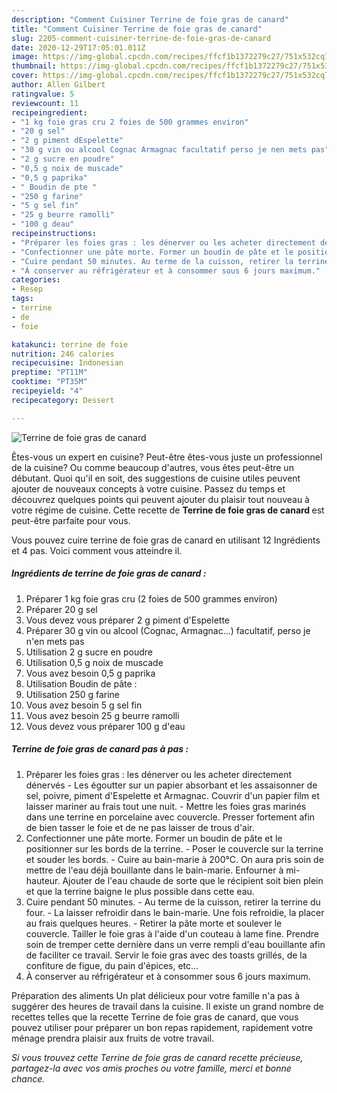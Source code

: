 ```yaml
---
description: "Comment Cuisiner Terrine de foie gras de canard"
title: "Comment Cuisiner Terrine de foie gras de canard"
slug: 2205-comment-cuisiner-terrine-de-foie-gras-de-canard
date: 2020-12-29T17:05:01.011Z
image: https://img-global.cpcdn.com/recipes/ffcf1b1372279c27/751x532cq70/terrine-de-foie-gras-de-canard-photo-principale-de-la-recette.jpg
thumbnail: https://img-global.cpcdn.com/recipes/ffcf1b1372279c27/751x532cq70/terrine-de-foie-gras-de-canard-photo-principale-de-la-recette.jpg
cover: https://img-global.cpcdn.com/recipes/ffcf1b1372279c27/751x532cq70/terrine-de-foie-gras-de-canard-photo-principale-de-la-recette.jpg
author: Allen Gilbert
ratingvalue: 5
reviewcount: 11
recipeingredient:
- "1 kg foie gras cru 2 foies de 500 grammes environ"
- "20 g sel"
- "2 g piment dEspelette"
- "30 g vin ou alcool Cognac Armagnac facultatif perso je nen mets pas"
- "2 g sucre en poudre"
- "0,5 g noix de muscade"
- "0,5 g paprika"
- " Boudin de pte "
- "250 g farine"
- "5 g sel fin"
- "25 g beurre ramolli"
- "100 g deau"
recipeinstructions:
- "Préparer les foies gras : les dénerver ou les acheter directement dénervés Les égoutter sur un papier absorbant et les assaisonner de sel, poivre, piment d&#39;Espelette et Armagnac. Couvrir d&#39;un papier film et laisser mariner au frais tout une nuit. Mettre les foies gras marinés dans une terrine en porcelaine avec couvercle. Presser fortement afin de bien tasser le foie et de ne pas laisser de trous d&#39;air."
- "Confectionner une pâte morte. Former un boudin de pâte et le positionner sur les bords de la terrine. Poser le couvercle sur la terrine et souder les bords. Cuire au bain-marie à 200°C. On aura pris soin de mettre de l&#39;eau déjà bouillante dans le bain-marie. Enfourner à mi-hauteur. Ajouter de l&#39;eau chaude de sorte que le récipient soit bien plein et que la terrine baigne le plus possible dans cette eau."
- "Cuire pendant 50 minutes. Au terme de la cuisson, retirer la terrine du four. La laisser refroidir dans le bain-marie. Une fois refroidie, la placer au frais quelques heures. Retirer la pâte morte et soulever le couvercle. Tailler le foie gras à l&#39;aide d&#39;un couteau à lame fine. Prendre soin de tremper cette dernière dans un verre rempli d&#39;eau bouillante afin de faciliter ce travail. Servir le foie gras avec des toasts grillés, de la confiture de figue, du pain d&#39;épices, etc..."
- "À conserver au réfrigérateur et à consommer sous 6 jours maximum."
categories:
- Resep
tags:
- terrine
- de
- foie

katakunci: terrine de foie 
nutrition: 246 calories
recipecuisine: Indonesian
preptime: "PT11M"
cooktime: "PT35M"
recipeyield: "4"
recipecategory: Dessert

---
```



![Terrine de foie gras de canard](https://img-global.cpcdn.com/recipes/ffcf1b1372279c27/751x532cq70/terrine-de-foie-gras-de-canard-photo-principale-de-la-recette.jpg)

Êtes-vous un expert en cuisine? Peut-être êtes-vous juste un professionnel de la cuisine? Ou comme beaucoup d'autres, vous êtes peut-être un débutant. Quoi qu'il en soit, des suggestions de cuisine utiles peuvent ajouter de nouveaux concepts à votre cuisine. Passez du temps et découvrez quelques points qui peuvent ajouter du plaisir tout nouveau à votre régime de cuisine. Cette recette de <strong> Terrine de foie gras de canard </strong> est peut-être parfaite pour vous.

<!--inarticleads1-->

Vous pouvez cuire terrine de foie gras de canard en utilisant 12 Ingrédients et 4 pas. Voici comment vous atteindre il.

##### Ingrédients de terrine de foie gras de canard :

1. Préparer 1 kg foie gras cru (2 foies de 500 grammes environ)
1. Préparer 20 g sel
1. Vous devez vous préparer 2 g piment d&#39;Espelette
1. Préparer 30 g vin ou alcool (Cognac, Armagnac...) facultatif, perso je n&#39;en mets pas
1. Utilisation 2 g sucre en poudre
1. Utilisation 0,5 g noix de muscade
1. Vous avez besoin 0,5 g paprika
1. Utilisation  Boudin de pâte :
1. Utilisation 250 g farine
1. Vous avez besoin 5 g sel fin
1. Vous avez besoin 25 g beurre ramolli
1. Vous devez vous préparer 100 g d&#39;eau




<!--inarticleads2-->

##### Terrine de foie gras de canard pas à pas :

1. Préparer les foies gras : les dénerver ou les acheter directement dénervés - Les égoutter sur un papier absorbant et les assaisonner de sel, poivre, piment d&#39;Espelette et Armagnac. Couvrir d&#39;un papier film et laisser mariner au frais tout une nuit. - Mettre les foies gras marinés dans une terrine en porcelaine avec couvercle. Presser fortement afin de bien tasser le foie et de ne pas laisser de trous d&#39;air.
1. Confectionner une pâte morte. Former un boudin de pâte et le positionner sur les bords de la terrine. - Poser le couvercle sur la terrine et souder les bords. - Cuire au bain-marie à 200°C. On aura pris soin de mettre de l&#39;eau déjà bouillante dans le bain-marie. Enfourner à mi-hauteur. Ajouter de l&#39;eau chaude de sorte que le récipient soit bien plein et que la terrine baigne le plus possible dans cette eau.
1. Cuire pendant 50 minutes. - Au terme de la cuisson, retirer la terrine du four. - La laisser refroidir dans le bain-marie. Une fois refroidie, la placer au frais quelques heures. - Retirer la pâte morte et soulever le couvercle. Tailler le foie gras à l&#39;aide d&#39;un couteau à lame fine. Prendre soin de tremper cette dernière dans un verre rempli d&#39;eau bouillante afin de faciliter ce travail. Servir le foie gras avec des toasts grillés, de la confiture de figue, du pain d&#39;épices, etc...
1. À conserver au réfrigérateur et à consommer sous 6 jours maximum.




<!--inarticleads1-->

<p>
Préparation des aliments Un plat délicieux pour votre famille n'a pas à suggérer des heures de travail dans la cuisine. Il existe un grand nombre de recettes telles que la recette Terrine de foie gras de canard, que vous pouvez utiliser pour préparer un bon repas rapidement, rapidement votre ménage prendra plaisir aux fruits de votre travail.
</p>

<p>
<i>Si vous trouvez cette Terrine de foie gras de canard recette précieuse, partagez-la avec vos amis proches ou votre famille, merci et bonne chance.</i>
</p>

